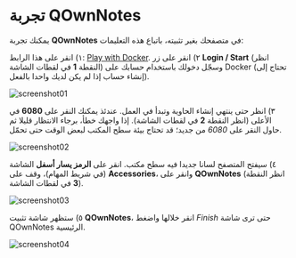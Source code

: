 # تجربة QOwnNotes

يمكنك تجربة **QOwnNotes** في متصفحك بغير تثبيته، باتباع هذه التعليمات:

١) انقر على هذا الرابط: [Play with Docker](https://labs.play-with-docker.com/?stack=https://raw.githubusercontent.com/qownnotes/docker-desktop/main/examples/docker-compose.play-with-docker.yml&stack_name=desktop). ٢) انقر على زر **Login / Start** (انظر النقطة **1** في لقطات الشاشة) وسجّل دخولك باستخدام حسابك على Docker   (تحتاج إلى إنشاء حساب إذا لم يكن لديك واحدا بالفعل).

![screenshot01](/img/demo/playwithdocker01.png)

٣) انظر حتى ينتهي إنشاء الحاوية وتبدأ في العمل. عندئذ يمكنك النقر على **6080** في الأعلى (انظر النقطة **2** في لقطات الشاشة). إذا واجهك خطأ، برجاء الانتظار قليلا ثم حاول النقر على *6080* من جديد؛ قد تحتاج بيئة سطح المكتب لبعض الوقت حتى تحمّل.

![screenshot02](/img/demo/playwithdocker02.png)

٤) سيفتح المتصفح لسانا جديدا فيه سطح مكتب. انقر على **الرمز يسار أسفل** الشاشة (في شريط المهام)، وقف على **Accessories**، وانقر على **QOwnNotes** (انظر النقطة **3** في لقطات الشاشة).

![screenshot03](/img/demo/playwithdocker03.png)

٥) ستظهر شاشة تثبيت **QOwnNotes**، انقر خلالها واضغط *Finish* حتى ترى شاشة QOwnNotes الرئيسية.

![screenshot04](/img/demo/playwithdocker04.png)
